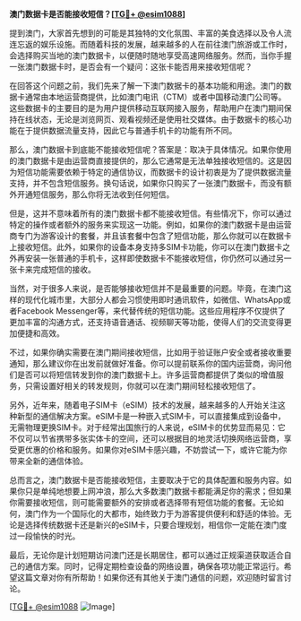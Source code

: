 **澳门数据卡是否能接收短信？[[TG💪+ @esim1088](https://t.me/s/esim1088)]**

提到澳门，大家首先想到的可能是其独特的文化氛围、丰富的美食选择以及令人流连忘返的娱乐设施。而随着科技的发展，越来越多的人在前往澳门旅游或工作时，会选择购买当地的澳门数据卡，以便随时随地享受高速网络服务。然而，当你手握一张澳门数据卡时，是否会有一个疑问：这张卡能否用来接收短信呢？

在回答这个问题之前，我们先来了解一下澳门数据卡的基本功能和用途。澳门的数据卡通常由本地运营商提供，比如澳门电讯（CTM）或者中国移动澳门公司等。这些数据卡的主要目的是为用户提供移动互联网接入服务，帮助用户在澳门期间保持在线状态，无论是浏览网页、观看视频还是使用社交媒体。由于数据卡的核心功能在于提供数据流量支持，因此它与普通手机卡的功能有所不同。

那么，澳门数据卡到底能不能接收短信呢？答案是：取决于具体情况。如果你使用的澳门数据卡是由运营商直接提供的，那么它通常是无法单独接收短信的。这是因为短信功能需要依赖于特定的通信协议，而数据卡的设计初衷是为了提供数据流量支持，并不包含短信服务。换句话说，如果你只购买了一张澳门数据卡，而没有额外开通短信服务，那么你将无法收到任何短信。

但是，这并不意味着所有的澳门数据卡都不能接收短信。有些情况下，你可以通过特定的操作或者额外的服务来实现这一功能。例如，如果你的澳门数据卡是由运营商专门为游客设计的套餐，并且该套餐中包含了短信功能，那么你就可以在数据卡上接收短信。此外，如果你的设备本身支持多SIM卡功能，你可以在澳门数据卡之外再安装一张普通的手机卡，这样即使数据卡不能接收短信，你仍然可以通过另一张卡来完成短信的接收。

当然，对于很多人来说，是否能够接收短信并不是最重要的问题。毕竟，在澳门这样的现代化城市里，大部分人都会习惯使用即时通讯软件，如微信、WhatsApp或者Facebook Messenger等，来代替传统的短信功能。这些应用程序不仅提供了更加丰富的沟通方式，还支持语音通话、视频聊天等功能，使得人们的交流变得更加便捷和高效。

不过，如果你确实需要在澳门期间接收短信，比如用于验证账户安全或者接收重要通知，那么建议你在出发前就做好准备。你可以提前联系你的国内运营商，询问他们是否可以将短信转发到你的澳门数据卡上。许多运营商都提供了类似的增值服务，只需设置好相关的转发规则，你就可以在澳门期间轻松接收短信了。

另外，近年来，随着电子SIM卡（eSIM）技术的发展，越来越多的人开始关注这种新型的通信解决方案。eSIM卡是一种嵌入式SIM卡，可以直接集成到设备中，无需物理更换SIM卡。对于经常出国旅行的人来说，eSIM卡的优势显而易见：它不仅可以节省携带多张实体卡的空间，还可以根据目的地灵活切换网络运营商，享受更优惠的价格和服务。如果你对eSIM卡感兴趣，不妨尝试一下，或许它能为你带来全新的通信体验。

总而言之，澳门数据卡是否能接收短信，主要取决于它的具体配置和服务内容。如果你只是单纯地想要上网冲浪，那么大多数澳门数据卡都能满足你的需求；但如果你需要接收短信，则可能需要额外的安排或者选择带有短信功能的套餐。无论如何，澳门作为一个国际化的大都市，始终致力于为游客提供便利和舒适的体验。无论是选择传统数据卡还是新兴的eSIM卡，只要合理规划，相信你一定能在澳门度过一段愉快的时光。

最后，无论你是计划短期访问澳门还是长期居住，都可以通过正规渠道获取适合自己的通信方案。同时，记得定期检查设备的网络设置，确保各项功能正常运行。希望这篇文章对你有所帮助！如果你还有其他关于澳门通信的问题，欢迎随时留言讨论。

[[TG💪+ @esim1088](https://t.me/s/esim1088) ![Image](https://i.postimg.cc/4NQfJmqS/Snipaste-2025-05-13-00-14-12.png)]